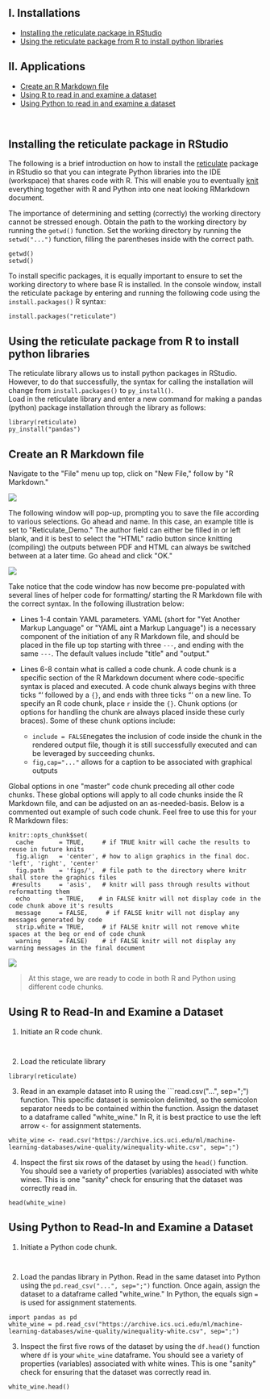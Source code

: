 ## I. Installations
* [Installing the reticulate package in RStudio](#installing-the-reticulate-package-in-rstudio)
* [Using the reticulate package from R to install python libraries](#using-the-reticulate-package-from-r-to-install-python-libraries)

## II. Applications
* [Create an R Markdown file](#create-an-r-markdown-file)
* [Using R to read in and examine a dataset](#using-r-to-read-in-and-examine-a-dataset-)
* [Using Python to read in and examine a dataset](#using-python-to-read-in-and-examine-a-dataset)

&nbsp;
&nbsp; 

## <b> Installing the reticulate package in RStudio </b>
The following is a brief introduction on how to install the [reticulate](https://rstudio.github.io/reticulate/) package in RStudio so that you can integrate Python libraries into the IDE (workspace) that shares code with R. This will enable you to eventually [knit](https://www.rdocumentation.org/packages/knitr/versions/1.33/topics/knit) everything together with R and Python into one neat looking RMarkdown document.

The importance of determining and setting (correctly) the working directory cannot be stressed enough. Obtain the path to the working directory by running the `getwd()` function. Set the working directory by running the `setwd("...")` function, filling the parentheses inside with the correct path.

```{r, eval=F}
getwd() 
setwd()
```

To install specific packages, it is equally important to ensure to set the working directory to where base R is installed. In the console window, install the reticulate package by entering and running the following code using the `install.packages()` R syntax:

```{r, eval=F}
install.packages("reticulate")
```

## <b> Using the reticulate package from R to install python libraries </b>

The reticulate library allows us to install python packages in RStudio. However, to do that successfully, the syntax for calling the installation will change from `install.packages()` to `py_install()`.  
Load in the reticulate library and enter a new command for making a pandas (python) package installation through the library as follows:

```{r, eval=F}
library(reticulate)
py_install("pandas")
```

## <b> Create an R Markdown file </b>

Navigate to the "File" menu up top, click on "New File," follow by "R Markdown."


![](Save_Rmd1.png)

The following window will pop-up, prompting you to save the file according to various selections. Go ahead and name. In this case, an example title is set to "Reticulate_Demo." The author field can either be filled in or left blank, and it is best to select the "HTML" radio button since knitting (compiling) the outputs between PDF and HTML can always be switched between at a later time. Go ahead and click "OK."

![](Save_Rmd2.png)

Take notice that the code window has now become pre-populated with several lines of helper code for formatting/ starting the R Markdown file with the correct syntax. In the following illustration below:

* Lines 1-4 contain YAML parameters. YAML (short for "Yet Another Markup Language" or "YAML aint a Markup Language") is a necessary component of the initiation of any R Markdown file, and should be placed in the file up top starting with three `---`, and ending with the same `---`. The default values include "title" and "output."

* Lines 6-8 contain what is called a code chunk. A code chunk is a specific section of the R Markdown document where code-specific syntax is placed and executed. A code chunk always begins with three ticks $\text{```}$ followed by a `{}`, and ends with three ticks $\text{```}$ on a new line. To specify an R code chunk, place `r` inside the `{}`. Chunk options (or options for handling the chunk are always placed inside these curly braces). Some of these chunk options include:

  - `include = FALSE`negates the inclusion of code inside the chunk in the rendered output file, though it is still successfully executed and can be leveraged by succeeding chunks.
  - `fig,cap="..."` allows for a caption to be associated with graphical outputs
  
Global options in one "master" code chunk preceding all other code chunks. These global options will apply to all code chunks inside the R Markdown file, and can be adjusted on an as-needed-basis. Below is a commented out example of such code chunk. Feel free to use this for your R Markdown files:


```{r global.options, include = FALSE}
knitr::opts_chunk$set(
  cache       = TRUE,     # if TRUE knitr will cache the results to reuse in future knits
  fig.align   = 'center', # how to align graphics in the final doc. 'left', 'right', 'center'
  fig.path    = 'figs/',  # file path to the directory where knitr shall store the graphics files
 #results     = 'asis',   # knitr will pass through results without reformatting them
  echo        = TRUE,    # in FALSE knitr will not display code in the code chunk above it's results
  message     = FALSE,     # if FALSE knitr will not display any messages generated by code
  strip.white = TRUE,     # if FALSE knitr will not remove white spaces at the beg or end of code chunk
  warning     = FALSE)    # if FALSE knitr will not display any warning messages in the final document
```

![](reticulate_rmd.png)


> At this stage, we are ready to code in both R and Python using different code chunks.

## <b> Using R to Read-In and Examine a Dataset </b>

1. Initiate an R code chunk.

```{r}


```

2. Load the reticulate library 

```{r, include=TRUE}
library(reticulate)
```

3. Read in an example dataset into R using the ```read.csv("...", sep=";") function. This specific dataset is semicolon delimited, so the semicolon separator needs to be contained within the function. Assign the dataset to a dataframe called "white_wine." In R, it is best practice to use the left arrow `<-` for assignment statements.

```{r}
white_wine <- read.csv("https://archive.ics.uci.edu/ml/machine-learning-databases/wine-quality/winequality-white.csv", sep=";")
```

4. Inspect the first six rows of the dataset by using the ```head()``` function. You should see a variety of properties (variables) associated with white wines. This is one "sanity" check for ensuring that the dataset was correctly read in.

```{r}
head(white_wine)
```

## <b> Using Python to Read-In and Examine a Dataset </b>

1. Initiate a Python code chunk.

```{python}


```

2. Load the pandas library in Python. Read in the same dataset into Python using the ```pd.read_csv("...", sep=";")``` function. Once again, assign the dataset to a dataframe called "white_wine." In Python, the equals sign `=` is used for assignment statements.

```{python}
import pandas as pd
white_wine = pd.read_csv("https://archive.ics.uci.edu/ml/machine-learning-databases/wine-quality/winequality-white.csv", sep=";")
```

3. Inspect the first five rows of the dataset by using the ```df.head()``` function where `df` is your `white_wine` dataframe. You should see a variety of properties (variables) associated with white wines. This is one "sanity" check for ensuring that the dataset was correctly read in.

```{python}
white_wine.head()
```





